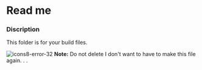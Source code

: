 # Read me
### Discription
This folder is for your build files. 

![icons8-error-32](https://github.com/user-attachments/assets/f18a9a0c-d3e8-44cf-8c35-3461f98a84e3)
**Note:** Do not delete I don't want to have to make this file again. . .